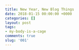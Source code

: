 ```yaml
---
title: New Year, New Blog Things
date: 2018-01-15 00:00:00 +0000
categories: []
layout: post
tags:
- my-body-is-a-cage
comments: true
slug: '001'
---
```

